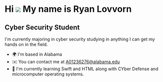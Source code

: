 Hi ![](https://user-images.githubusercontent.com/18350557/176309783-0785949b-9127-417c-8b55-ab5a4333674e.gif) My name is Ryan Lovvorn
=====================================================================================================================================

Cyber Security Student
----------------------

I'm currently majoring in cyber security studying in anything I can get my hands on in the field.

*   🌍  I'm based in Alabama
*   ✉️  You can contact me at [A01236276@alabama.edu](mailto:A01236276@alabama.edu)
*   🧠  I'm currently learning Swift and HTML along with CYber Defense and microcomputer operating systems.

